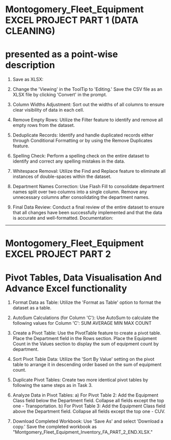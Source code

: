 # Montogomery_Fleet_Equipment EXCEL PROJECT PART 1 (DATA CLEANING)

# presented as a point-wise description 

1) Save as XLSX:

2) Change the 'Viewing' in the ToolTip to 'Editing.'
Save the CSV file as an XLSX file by clicking 'Convert' in the prompt.

3) Column Widths Adjustment:
Sort out the widths of all columns to ensure clear visibility of data in each cell.
   
4) Remove Empty Rows:
Utilize the Filter feature to identify and remove all empty rows from the dataset.

5) Deduplicate Records:
Identify and handle duplicated records either through Conditional Formatting or by using the Remove Duplicates feature.

6) Spelling Check:
Perform a spelling check on the entire dataset to identify and correct any spelling mistakes in the data.

7) Whitespace Removal:
Utilize the Find and Replace feature to eliminate all instances of double-spaces within the dataset.

8) Department Names Correction:
Use Flash Fill to consolidate department names split over two columns into a single column.
Remove any unnecessary columns after consolidating the department names.

9) Final Data Review:
Conduct a final review of the entire dataset to ensure that all changes have been successfully implemented and that the data is accurate and well-formatted.
Documentation:

***********************************************************************************************************************************************************
# Montogomery_Fleet_Equipment EXCEL PROJECT PART 2
# Pivot Tables, Data Visualisation And Advance Excel functionality
1) Format Data as Table:
Utilize the 'Format as Table' option to format the dataset as a table.

2) AutoSum Calculations (for Column 'C'):
Use AutoSum to calculate the following values for Column 'C':
SUM
AVERAGE
MIN
MAX
COUNT

3) Create a Pivot Table:
Use the PivotTable feature to create a pivot table.
Place the Department field in the Rows section.
Place the Equipment Count in the Values section to display the sum of equipment count by department.

4) Sort Pivot Table Data:
Utilize the 'Sort By Value' setting on the pivot table to arrange it in descending order based on the sum of equipment count.

5) Duplicate Pivot Tables:
Create two more identical pivot tables by following the same steps as in Task 3.

6) Analyze Data in Pivot Tables:
 a) For Pivot Table 2:
  Add the Equipment Class field below the Department field.
  Collapse all fields except the top one - Transportation.
 b) For Pivot Table 3:
  Add the Equipment Class field above the Department field.
  Collapse all fields except the top one - CUV.

7) Download Completed Workbook:
Use 'Save As' and select 'Download a copy.'
Save the completed workbook as "Montgomery_Fleet_Equipment_Inventory_FA_PART_2_END.XLSX."
